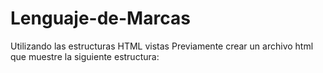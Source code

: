 # Lenguaje-de-Marcas
Utilizando las estructuras HTML vistas Previamente crear un archivo html que muestre la siguiente estructura: